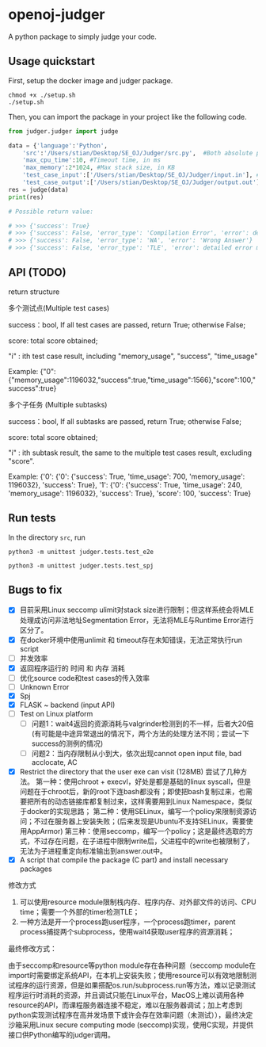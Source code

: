 # openoj-judger

A python package to simply judge your code.

## Usage quickstart

First, setup the docker image and judger package.

```shell
chmod +x ./setup.sh
./setup.sh
```

Then, you can import the package in your project like the following code.

```python
from judger.judger import judge

data = {'language':'Python', 
    'src':'/Users/stian/Desktop/SE_OJ/Judger/src.py',  #Both absolute path of source file or exact file in the type of <bytes> are supported.
    'max_cpu_time':10, #Timeout time, in ms
    'max_memory':2*1024, #Max stack size, in KB
    'test_case_input':['/Users/stian/Desktop/SE_OJ/Judger/input.in'], # Must be list, it can be list of absolute path of files or exact files in the type of <bytes>.
    'test_case_output':['/Users/stian/Desktop/SE_OJ/Judger/output.out']} # Must be list, it can be list of absolute path of files or exact files in the type of <bytes>.
res = judge(data)
print(res)

# Possible return value:

# >>> {'success': True}
# >>> {'success': False, 'error_type': 'Compilation Error', 'error': detailed error message from stderr...}
# >>> {'success': False, 'error_type': 'WA', 'error': 'Wrong Answer'}
# >>> {'success': False, 'error_type': 'TLE', 'error': detailed error message from stderr...}
```

## API (TODO)

return structure

多个测试点(Multiple test cases)

success：bool, If all test cases are passed, return True; otherwise False;

score: total score obtained;

"i" : ith test case result, including "memory_usage", "success", "time_usage"

Example: {"0":{"memory_usage":1196032,"success":true,"time_usage":1566},"score":100,"success":true}

多个子任务 (Multiple subtasks)

success：bool, If all subtasks are passed, return True; otherwise False;

score: total score obtained;

"i" : ith subtask result, the same to the multiple test cases result, excluding "score".

Example: {'0': {'0': {'success': True, 'time_usage': 700, 'memory_usage': 1196032}, 'success': True}, '1': {'0': {'success': True, 'time_usage': 240, 'memory_usage': 1196032}, 'success': True}, 'score': 100, 'success': True}

## Run tests

In the directory `src`, run

`python3 -m unittest judger.tests.test_e2e`

`python3 -m unittest judger.tests.test_spj`

## Bugs to fix

* [X] 目前采用Linux seccomp ulimit对stack size进行限制；但这样系统会将MLE处理成访问非法地址Segmentation Error，无法将MLE与Runtime Error进行区分了。
* [X] 在docker环境中使用unlimit 和 timeout存在未知错误，无法正常执行run script
* [ ] 并发效率
* [X] 返回程序运行的 时间 和 内存 消耗
* [ ] 优化source code和test cases的传入效率
* [ ] Unknown Error
* [X] Spj
* [X] FLASK ~ backend (input API)
* [ ] Test on Linux platform
  * [ ] 问题1：wait4返回的资源消耗与valgrinder检测到的不一样，后者大20倍 (有可能是中途异常退出的情况下，两个方法的处理方法不同；尝试一下success的测例的情况)
  * [ ] 问题2：当内存限制从小到大，依次出现cannot open input file, bad acclocate, AC
* [X] Restrict the directory that the user exe can visit (128MB)
  尝试了几种方法。
  第一种：使用chroot + execvl，好处是都是基础的linux syscall，但是问题在于chroot后，新的root下连bash都没有；即使把bash复制过来，也需要把所有的动态链接库都复制过来，这样需要用到Linux Namespace，类似于docker的实现思路；
  第二种：使用SELinux，编写一个policy来限制资源访问；不过在服务器上安装失败；(后来发现是Ubuntu不支持SELinux，需要使用AppArmor)
  第三种：使用seccomp，编写一个policy；这是最终选取的方式，不过存在问题，在子进程中限制write后，父进程中的write也被限制了，无法为子进程重定向标准输出到answer.out中。
* [X] A script that compile the package (C part) and install necessary packages

修改方式

1. 可以使用resource module限制栈内存、程序内存、对外部文件的访问、CPU time；需要一个外部的timer检测TLE；
2. 一种方法是开一个process跑user程序，一个process跑timer，parent process捕捉两个subprocess，使用wait4获取user程序的资源消耗；

最终修改方式：

由于seccomp和resource等python module存在各种问题（seccomp module在import时需要绑定系统API，在本机上安装失败；使用resource可以有效地限制测试程序的运行资源，但是如果搭配os.run/subprocess.run等方法，难以记录测试程序运行时消耗的资源，并且调试只能在Linux平台，MacOS上难以调用各种resource的API，而课程服务器连接不稳定，难以在服务器调试；加上考虑到python实现测试程序在高并发场景下或许会存在效率问题（未测试）），最终决定沙箱采用Linux secure computing mode (seccomp)实现，使用C实现，并提供接口供Python编写的judger调用。
